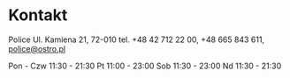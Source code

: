 # Kontakt
Police
Ul. Kamiena 21, 72-010
tel. +48 42 712 22 00, +48 665 843 611,
police@ostro.pl

Pon - Czw  11:30 - 21:30
Pt  11:00 - 23:00
Sob  11:30 - 23:00
Nd  11:30 - 21:30
